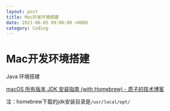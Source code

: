 ```yaml
---
layout: post
title: Mac开发环境搭建
date: 2021-06-05 09:00:00 +0800
category: Coding
---
```


# Mac开发环境搭建

Java 环境搭建

[macOS 所有版本 JDK 安装指南 (with Homebrew) - 质子的技术博客](https://www.cnblogs.com/imzhizi/p/macos-jdk-installation-homebrew.html)

注：homebrew下载的jdk安装目录是`/usr/local/opt/`

